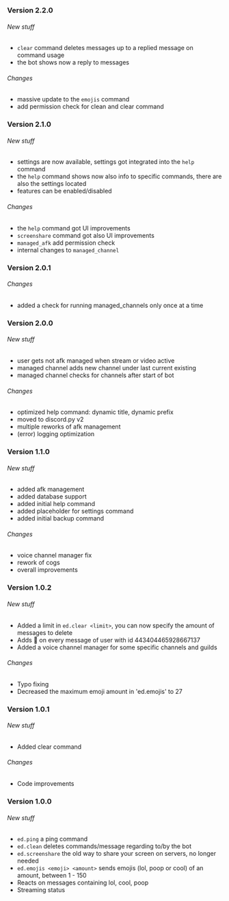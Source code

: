 ### Version 2.2.0
###### New stuff
 - `clear` command deletes messages up to a replied message on command usage
 - the bot shows now a reply to messages
###### Changes
 - massive update to the `emojis` command
 - add permission check for clean and clear command

### Version 2.1.0
###### New stuff
 - settings are now available, settings got integrated into the `help` command
 - the `help` command shows now also info to specific commands, there are also the settings located
 - features can be enabled/disabled
###### Changes
 - the `help` command got UI improvements
 - `screenshare` command got also UI improvements
 - `managed_afk` add permission check
 - internal changes to `managed_channel`

### Version 2.0.1
###### Changes
 - added a check for running managed_channels only once at a time

### Version 2.0.0
###### New stuff
 - user gets not afk managed when stream or video active
 - managed channel adds new channel under last current existing
 - managed channel checks for channels after start of bot
###### Changes
 - optimized help command: dynamic title, dynamic prefix
 - moved to discord.py v2
 - multiple reworks of afk management
 - (error) logging optimization

### Version 1.1.0
###### New stuff
 - added afk management
 - added database support
 - added initial help command
 - added placeholder for settings command
 - added initial backup command
###### Changes
 - voice channel manager fix
 - rework of cogs
 - overall improvements

### Version 1.0.2
###### New stuff
 - Added a limit in `ed.clear <limit>`, you can now specify the amount of messages to delete
 - Adds :billed_cap: on every message of user with id 443404465928667137
 - Added a voice channel manager for some specific channels and guilds
###### Changes
 - Typo fixing
 - Decreased the maximum emoji amount in 'ed.emojis' to 27

### Version 1.0.1
###### New stuff
 - Added clear command
###### Changes
 - Code improvements

### Version 1.0.0
###### New stuff
 - `ed.ping` a ping command
 - `ed.clean` deletes commands/message regarding to/by the bot 
 - `ed.screenshare` the old way to share your screen on servers, no longer needed
 - `ed.emojis <emoji> <amount>` sends emojis (lol, poop or cool) of an amount, between 1 - 150
 - Reacts on messages containing lol, cool, poop
 - Streaming status